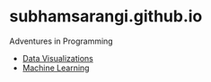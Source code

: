# subhamsarangi.github.io
Adventures in Programming

- [Data Visualizations](https://subhamsarangi.github.io/Visualize/)
- [Machine Learning](https://subhamsarangi.github.io/ml/)
